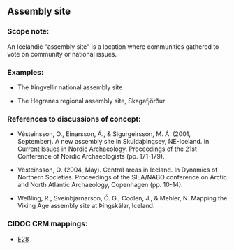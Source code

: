 ## Assembly site

###  Scope note:
An Icelandic "assembly site" is a location where communities gathered to vote on community or national issues.

### Examples:
* The Þingvellir national assembly site

* The Hegranes regional assembly site, Skagafjörður



### References to discussions of concept:

* Vésteinsson, O., Einarsson, Á., & Sigurgeirsson, M. Á. (2001, September). A new assembly site in Skuldaþingsey, NE-Iceland. In Current Issues in Nordic Archaeology. Proceedings of the 21st Conference of Nordic Archaeologists (pp. 171-179).

* Vésteinsson, O. (2004, May). Central areas in Iceland. In Dynamics of Northern Societies. Proceedings of the SILA/NABO conference on Arctic and North Atlantic Archaeology, Copenhagen (pp. 10-14).

* Weßling, R., Sveinbjarnarson, Ó. G., Coolen, J., & Mehler, N. Mapping the Viking Age assembly site at Þingskálar, Iceland.




### CIDOC CRM mappings:

* [E28](http://www.cidoc-crm.org/entity/e28-conceptual-object/version-6.2)
